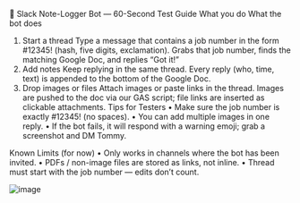 🚀 Slack Note-Logger Bot — 60-Second Test Guide
What you do	What the bot does
1. Start a thread Type a message that contains a job number in the form #12345! (hash, five digits, exclamation).	Grabs that job number, finds the matching Google Doc, and replies “Got it!”
2. Add notes Keep replying in the same thread.	Every reply (who, time, text) is appended to the bottom of the Google Doc.
3. Drop images or files Attach images or paste links in the thread.	Images are pushed to the doc via our GAS script; file links are inserted as clickable attachments.
Tips for Testers
•	Make sure the job number is exactly #12345! (no spaces).
•	You can add multiple images in one reply.
•	If the bot fails, it will respond with a warning emoji; grab a screenshot and DM Tommy.


Known Limits (for now)
•	Only works in channels where the bot has been invited.
•	PDFs / non-image files are stored as links, not inline.
•	Thread must start with the job number — edits don’t count.

![image](https://github.com/user-attachments/assets/ff47fef8-84cf-4ef7-b885-f6e267752bcd)


